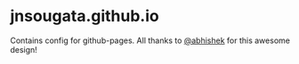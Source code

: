 # jnsougata.github.io
Contains config for github-pages. All thanks to [@abhishek](https://github.com/2KAbhishek) for this awesome design!
